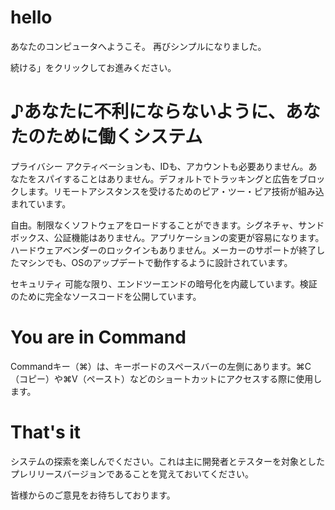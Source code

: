 # hello

あなたのコンピュータへようこそ。
再びシンプルになりました。

続ける」をクリックしてお進みください。

# ♪あなたに不利にならないように、あなたのために働くシステム

プライバシー アクティベーションも、IDも、アカウントも必要ありません。あなたをスパイすることはありません。デフォルトでトラッキングと広告をブロックします。リモートアシスタンスを受けるためのピア・ツー・ピア技術が組み込まれています。

自由。制限なくソフトウェアをロードすることができます。シグネチャ、サンドボックス、公証機能はありません。アプリケーションの変更が容易になります。ハードウェアベンダーのロックインもありません。メーカーのサポートが終了したマシンでも、OSのアップデートで動作するように設計されています。

セキュリティ 可能な限り、エンドツーエンドの暗号化を内蔵しています。検証のために完全なソースコードを公開しています。

# You are in Command

Commandキー（⌘）は、キーボードのスペースバーの左側にあります。⌘C（コピー）や⌘V（ペースト）などのショートカットにアクセスする際に使用します。

# That's it

システムの探索を楽しんでください。これは主に開発者とテスターを対象としたプレリリースバージョンであることを覚えておいてください。

皆様からのご意見をお待ちしております。
